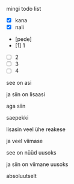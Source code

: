 mingi todo list

- [x] kana
- [x] nali
- [pede]
- [1] 1
- [ ] 2
- [ ] 3
- [ ] 4

see on asi

ja siin on lisaasi

aga
siin

saepekki

lisasin veel ühe reakese

ja veel viimase

see on nüüd uusoks

ja siin on viimane uusoks

absoluutselt
